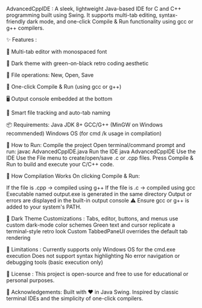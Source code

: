
AdvancedCppIDE :
A sleek, lightweight Java-based IDE for C and C++ programming built using Swing.
It supports multi-tab editing, syntax-friendly dark mode, and one-click Compile & Run functionality using gcc or g++ compilers.


✨ Features :

📝 Multi-tab editor with monospaced font

🧠 Dark theme with green-on-black retro coding aesthetic

💾 File operations: New, Open, Save

🧪 One-click Compile & Run (using gcc or g++)

🖥️ Output console embedded at the bottom

🧭 Smart file tracking and auto-tab naming


📦 Requirements:
Java JDK 8+
GCC/G++ (MinGW on Windows recommended)
Windows OS (for cmd /k usage in compilation)


🚀 How to Run:
Compile the project
Open terminal/command prompt and run:
javac AdvancedCppIDE.java
Run the IDE
java AdvancedCppIDE
Use the IDE
Use the File menu to create/open/save .c or .cpp files.
Press Compile & Run to build and execute your C/C++ code.



🧠 How Compilation Works
On clicking Compile & Run:

If the file is .cpp → compiled using g++
If the file is .c → compiled using gcc
Executable named output.exe is generated in the same directory
Output or errors are displayed in the built-in output console
⚠️ Ensure gcc or g++ is added to your system's PATH.


🎨 Dark Theme Customizations :
Tabs, editor, buttons, and menus use custom dark-mode color schemes
Green text and cursor replicate a terminal-style retro look
Custom TabbedPaneUI overrides the default tab rendering


📌 Limitations :
Currently supports only Windows OS for the cmd.exe execution
Does not support syntax highlighting
No error navigation or debugging tools (basic execution only)

📜 License :
This project is open-source and free to use for educational or personal purposes.


🙌 Acknowledgements:
Built with ❤️ in Java Swing.
Inspired by classic terminal IDEs and the simplicity of one-click compilers.

